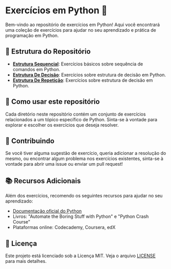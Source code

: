 # Exercícios em Python 🐍

Bem-vindo ao repositório de exercícios em Python! Aqui você encontrará uma coleção de exercícios para ajudar no seu aprendizado e prática de programação em Python.

## 📁 Estrutura do Repositório

- **[Estrutura Sequencial](./Estrutura%20Sequencial/exercicios.md)**: Exercícios básicos sobre sequência de comandos em Python.
- **[Estrutura De Decisão](./Estrutura%20De%20Decis%C3%A3o/exercicios.md)**: Exercícios sobre estrutura de decisão em Python.
- **[Estrutura De Repetição](./Estrutura%20De%20Repeti%C3%A7%C3%A3o/exercicios.md)**: Exercícios sobre estrutura de decisão em Python.
## 🚀 Como usar este repositório

Cada diretório neste repositório contém um conjunto de exercícios relacionados a um tópico específico de Python. Sinta-se à vontade para explorar e escolher os exercícios que deseja resolver.

## 📝 Contribuindo

Se você tiver alguma sugestão de exercício, queria adicionar a resolução do mesmo, ou encontrar algum problema nos exercícios existentes, sinta-se à vontade para abrir uma issue ou enviar um pull request!

## 📚 Recursos Adicionais

Além dos exercícios, recomendo os seguintes recursos para ajudar no seu aprendizado:

- [Documentação oficial do Python](https://docs.python.org/3/)
- Livros: "Automate the Boring Stuff with Python" e "Python Crash Course"
- Plataformas online: Codecademy, Coursera, edX

## 📜 Licença

Este projeto está licenciado sob a Licença MIT. Veja o arquivo [LICENSE](LICENSE) para mais detalhes.
